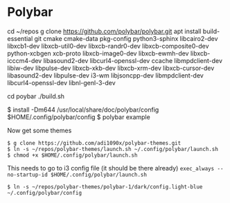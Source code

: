 # Polybar

cd ~/repos
g clone https://github.com/polybar/polybar.git
apt install build-essential git cmake cmake-data pkg-config python3-sphinx libcairo2-dev libxcb1-dev libxcb-util0-dev libxcb-randr0-dev libxcb-composite0-dev python-xcbgen xcb-proto libxcb-image0-dev libxcb-ewmh-dev libxcb-icccm4-dev libasound2-dev libcurl4-openssl-dev ccache libmpdclient-dev libiw-dev libpulse-dev libxcb-xkb-dev libxcb-xrm-dev libxcb-cursor-dev libasound2-dev libpulse-dev i3-wm libjsoncpp-dev libmpdclient-dev libcurl4-openssl-dev libnl-genl-3-dev

cd poybar
./build.sh

$ install -Dm644 /usr/local/share/doc/polybar/config $HOME/.config/polybar/config
$ polybar example

Now get some themes
```
$ g clone https://github.com/adi1090x/polybar-themes.git
$ ln -s ~/repos/polybar-themes/launch.sh ~/.config/polybar/launch.sh
$ chmod +x $HOME/.config/polybar/launch.sh
```

This needs to go to i3 config file (it should be there already)
`exec_always --no-startup-id $HOME/.config/polybar/launch.sh`

`$ ln -s ~/repos/polybar-themes/polybar-1/dark/config.light-blue ~/.config/polybar/config`
